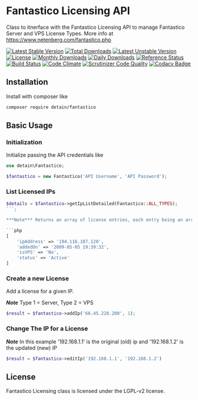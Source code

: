 # Fantastico Licensing API

Class to itnerface with the Fantastico Licensing API to manage Fantastico Server and VPS License Types.  More info at https://www.netenberg.com/fantastico.php

[![Latest Stable Version](https://poser.pugx.org/detain/fantastico-licensing/version)](https://packagist.org/packages/detain/fantastico-licensing)
[![Total Downloads](https://poser.pugx.org/detain/fantastico-licensing/downloads)](https://packagist.org/packages/detain/fantastico-licensing)
[![Latest Unstable Version](https://poser.pugx.org/detain/fantastico-licensing/v/unstable)](//packagist.org/packages/detain/fantastico-licensing)
[![License](https://poser.pugx.org/detain/fantastico-licensing/license)](https://packagist.org/packages/detain/fantastico-licensing)
[![Monthly Downloads](https://poser.pugx.org/detain/fantastico-licensing/d/monthly)](https://packagist.org/packages/detain/fantastico-licensing)
[![Daily Downloads](https://poser.pugx.org/detain/fantastico-licensing/d/daily)](https://packagist.org/packages/detain/fantastico-licensing)
[![Reference Status](https://www.versioneye.com/php/detain:fantastico-licensing/reference_badge.svg?style=flat)](https://www.versioneye.com/php/detain:fantastico-licensing/references)
[![Build Status](https://travis-ci.org/detain/fantastico-licensing.svg?branch=master)](https://travis-ci.org/detain/fantastico-licensing)
[![Code Climate](https://codeclimate.com/github/detain/fantastico-licensing/badges/gpa.svg)](https://codeclimate.com/github/detain/fantastico-licensing)
[![Scrutinizer Code Quality](https://scrutinizer-ci.com/g/detain/fantastico-licensing/badges/quality-score.png?b=master)](https://scrutinizer-ci.com/g/detain/fantastico-licensing/?branch=master)
[![Codacy Badge](https://api.codacy.com/project/badge/Grade/226251fc068f4fd5b4b4ef9a40011d06)](https://www.codacy.com/app/detain/fantastico-licensing)

## Installation

Install with composer like

```sh
composer require detain/fantastico
```

## Basic Usage

### Initialization

Initialize passing the API credentials like

```php
use detain\Fantastico;

$fantastico = new Fantastico('API Username', 'API Password');
```

### List Licensed IPs

```php
$details = $fantastico->getIpListDetailed(Fantastico::ALL_TYPES);
```;

***Note*** Returns an array of license entries, each entry being an array like 

```php
[
	'ipAddress' => '194.116.187.120',
	'addedOn' => '2009-05-05 19:39:32',
	'isVPS' => 'No',
	'status' => 'Active'
]
```

### Create a new License

Add a license for a given IP.

***Note*** Type 1 = Server, Type 2 = VPS

```php
$result = $fantastico->addIp('66.45.228.200', 1);
```

### Change The IP for a License

***Note*** In this example '192.168.1.1' is the original (old) ip and '192.168.1.2' is the updated (new) IP

```php
$result = $fantastico->editIp('192.168.1.1', '192.168.1.2')
```

## License

Fantastico Licensing class is licensed under the LGPL-v2 license.

